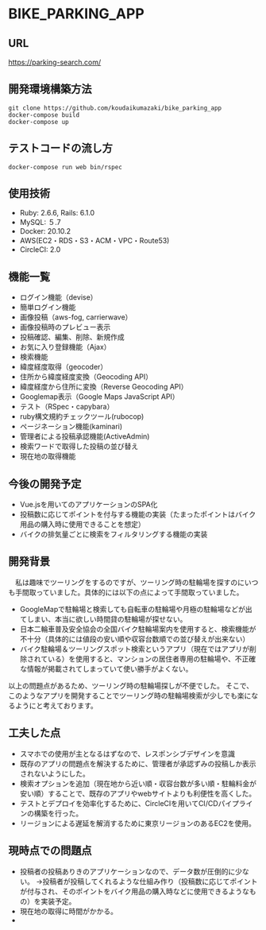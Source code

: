 # BIKE_PARKING_APP

## URL 
https://parking-search.com/

## 開発環境構築方法

```
git clone https://github.com/koudaikumazaki/bike_parking_app
docker-compose build
docker-compose up
```

## テストコードの流し方

```
docker-compose run web bin/rspec
```

## 使用技術
- Ruby: 2.6.6, Rails: 6.1.0
- MySQL: ５.7
- Docker: 20.10.2
- AWS(EC2・RDS・S3・ACM・VPC・Route53)
- CircleCI: 2.0

## 機能一覧
- ログイン機能（devise）
- 簡単ログイン機能
- 画像投稿（aws-fog, carrierwave）
- 画像投稿時のプレビュー表示
- 投稿確認、編集、削除、新規作成
- お気に入り登録機能（Ajax）
- 検索機能
- 緯度経度取得（geocoder）
- 住所から緯度経度変換（Geocoding API）
- 緯度経度から住所に変換（Reverse Geocoding API）
- Googlemap表示（Google Maps JavaScript API）
- テスト（RSpec・capybara）
- ruby構文規約チェックツール(rubocop)
- ページネーション機能(kaminari)
- 管理者による投稿承認機能(ActiveAdmin)
- 検索ワードで取得した投稿の並び替え
- 現在地の取得機能

## 今後の開発予定
- Vue.jsを用いてのアプリケーションのSPA化
- 投稿数に応じてポイントを付与する機能の実装（たまったポイントはバイク用品の購入時に使用できることを想定）
- バイクの排気量ごとに検索をフィルタリングする機能の実装


## 開発背景
　私は趣味でツーリングをするのですが、ツーリング時の駐輪場を探すのにいつも手間取っていました。具体的には以下の点によって手間取っていました。

- GoogleMapで駐輪場と検索しても自転車の駐輪場や月極の駐輪場などが出てしまい、本当に欲しい時間貸の駐輪場が探せない。
- 日本二輪車普及安全協会の全国バイク駐輪場案内を使用すると、検索機能が不十分（具体的には値段の安い順や収容台数順での並び替えが出来ない）
- バイク駐輪場＆ツーリングスポット検索というアプリ（現在ではアプリが削除されている）を使用すると、マンションの居住者専用の駐輪場や、不正確な情報が掲載されてしまっていて使い勝手がよくない。

以上の問題点があるため、ツーリング時の駐輪場探しが不便でした。
そこで、このようなアプリを開発することでツーリング時の駐輪場検索が少しでも楽になるようにと考えております。

## 工夫した点
- スマホでの使用が主となるはずなので、レスポンシブデザインを意識
- 既存のアプリの問題点を解決するために、管理者が承認ずみの投稿しか表示されないようにした。
- 検索オプションを追加（現在地から近い順・収容台数が多い順・駐輪料金が安い順）することで、既存のアプリやwebサイトよりも利便性を高くした。
- テストとデプロイを効率化するために、CircleCIを用いてCI/CDパイプラインの構築を行った。
- リージョンによる遅延を解消するために東京リージョンのあるEC2を使用。

## 現時点での問題点
- 投稿者の投稿ありきのアプリケーションなので、データ数が圧倒的に少ない。
→投稿者が投稿してくれるような仕組み作り（投稿数に応じてポイントが付与され、そのポイントをバイク用品の購入時などに使用できるようなもの）を実装予定。 
- 現在地の取得に時間がかかる。
- 
